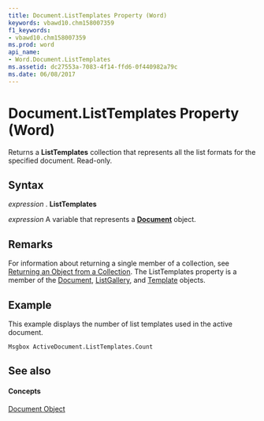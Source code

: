 ```yaml
---
title: Document.ListTemplates Property (Word)
keywords: vbawd10.chm158007359
f1_keywords:
- vbawd10.chm158007359
ms.prod: word
api_name:
- Word.Document.ListTemplates
ms.assetid: dc27553a-7083-4f14-ffd6-0f440982a79c
ms.date: 06/08/2017
---
```



# Document.ListTemplates Property (Word)

Returns a  **ListTemplates** collection that represents all the list formats for the specified document. Read-only.


## Syntax

 _expression_ . **ListTemplates**

 _expression_ A variable that represents a **[Document](Word.Document.md)** object.


## Remarks

For information about returning a single member of a collection, see [Returning an Object from a Collection](http://msdn.microsoft.com/library/28f76384-f495-9640-a7c8-10ada3fac727%28Office.15%29.aspx). The ListTemplates property is a member of the [Document](Word.Document.md), [ListGallery](Word.ListGallery.md), and [Template](template-object-word.md) objects.


## Example

This example displays the number of list templates used in the active document.


```
Msgbox ActiveDocument.ListTemplates.Count
```


## See also


#### Concepts


[Document Object](Word.Document.md)

